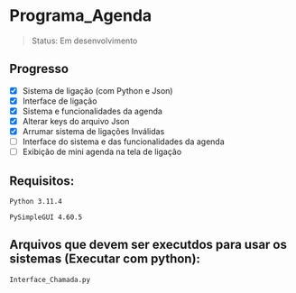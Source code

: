 # Programa_Agenda
> Status: Em desenvolvimento

## Progresso
- [x] Sistema de ligação (com Python e Json)
- [x] Interface de ligação
- [x] Sistema e funcionalidades da agenda
- [x] Alterar keys do arquivo Json
- [X] Arrumar sistema de ligações Inválidas
- [ ] Interface do sistema e das funcionalidades da agenda
- [ ] Exibição de mini agenda na tela de ligação

## Requisitos:
```
Python 3.11.4
```
```
PySimpleGUI 4.60.5
```
## Arquivos que devem ser executdos para usar os sistemas (Executar com python):
```
Interface_Chamada.py
```


